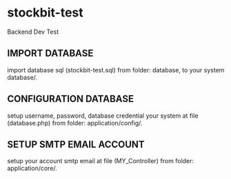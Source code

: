 # stockbit-test
Backend Dev Test

## IMPORT DATABASE
import database sql (stockbit-test.sql) from folder: database, to your system database/.
## CONFIGURATION DATABASE
setup username, password, database credential your system at file (database.php) from folder: application/config/. 
## SETUP SMTP EMAIL ACCOUNT
setup your account smtp email at file (MY_Controller) from folder: application/core/.
